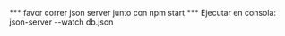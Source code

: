 *** favor correr json server junto con npm start ***
Ejecutar en consola: json-server --watch db.json
